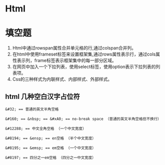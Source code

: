 # Html

# 填空题
1. Html中通过rowspan属性合并单元格的行,通过colspan合并列。
2. 在html中使用frameset标签来设置框架集,通过rows属性表示行，通过cols属性表示列，frame标签表示框架集中的每一部分区域。
3. 在网页中加入一个下拉列表，使用select标签，使用option表示下拉列表的列表项。
4. Css的三种样式为内联样式、内部样式、外部样式。

## html 几种空白汉字占位符

```
&#32; == 普通的英文半角空格

&#160; == &nbsp; == &#xA0; == no-break space （普通的英文半角空格但不换行）

&#12288; == 中文全角空格 （一个中文宽度）

&#8194; == &ensp; == en空格 （半个中文宽度）

&#8195; == &emsp; == em空格 （一个中文宽度）

&#8197; == 四分之一em空格 （四分之一中文宽度）

```
